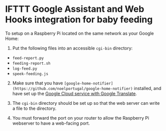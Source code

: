 # IFTTT Google Assistant and Web Hooks integration for baby feeding

To setup on a Raspberry Pi located on the same network as your Google Home:

1. Put the following files into an accessible `cgi-bin` directory:
 - `feed-report.py`
 - `feeding-report.sh`
 - `log-feed.py`
 - `speek-feeding.js`

2. Make sure that you have `[google-home-notifier](https://github.com/noelportugal/google-home-notifier)` installed, and have set up the [Google Cloud service with Google Translate](https://cloud.google.com).

3. The `cgi-bin` directory should be set up so that the web server can write a file to the directory.

4. You must forward the port on your router to allow the Raspberry Pi webserver to have a web-facing port.
 
